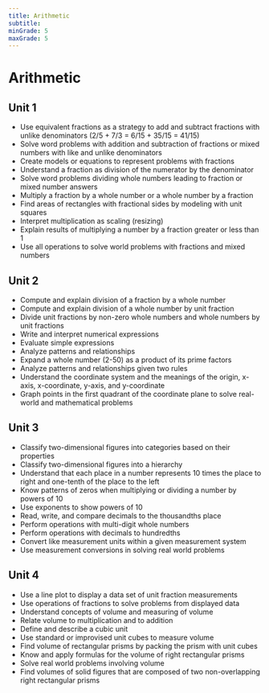 ```yaml
---
title: Arithmetic
subtitle: 
minGrade: 5
maxGrade: 5
---
```

# Arithmetic


## Unit 1
* Use equivalent fractions as a strategy to add and subtract fractions with unlike denominators  (2/5 + 7/3 = 6/15 + 35/15 = 41/15)
* Solve word problems with addition and subtraction of fractions or mixed numbers with like and unlike denominators
* Create models or equations to represent problems with fractions
* Understand a fraction as division of the numerator by the denominator
* Solve word problems dividing whole numbers leading to fraction or mixed number answers
* Multiply a fraction by a whole number or a whole number by a fraction
* Find areas of rectangles with fractional sides by modeling with unit squares
* Interpret multiplication as scaling (resizing)
* Explain results of multiplying a number by a fraction greater or less than 1
* Use all operations to solve world problems with fractions and mixed numbers

## Unit 2
* Compute and explain division of a fraction by a whole number
* Compute and explain division of a whole number by unit fraction
* Divide unit fractions by non-zero whole numbers and whole numbers by unit fractions
* Write and interpret numerical expressions
* Evaluate simple expressions
* Analyze patterns and relationships
* Expand a whole number (2-50) as a product of its prime factors
* Analyze patterns and relationships given two rules
* Understand the coordinate system and the meanings of the origin, x-axis, x-coordinate, y-axis, and y-coordinate
* Graph points in the first quadrant of the coordinate plane to solve real-world and mathematical problems

## Unit 3
* Classify two-dimensional figures into categories based on their properties
* Classify two-dimensional figures into a hierarchy
* Understand that each place in a number represents 10 times the place to right and one-tenth of the place to the left
* Know patterns of zeros when multiplying or dividing a number by powers of 10
* Use exponents to show powers of 10
* Read, write, and compare decimals to the thousandths place
* Perform operations with multi-digit whole numbers
* Perform operations with decimals to hundredths
* Convert like measurement units within a given measurement system
* Use measurement conversions in solving real world problems

## Unit 4
* Use a line plot to display a data set of unit fraction measurements
* Use operations of fractions to solve problems from displayed data
* Understand concepts of volume and measuring of volume
* Relate volume to multiplication and to addition
* Define and describe a cubic unit
* Use standard or improvised unit cubes to measure volume
* Find volume of rectangular prisms by packing the prism with unit cubes
* Know and apply formulas for the volume of right rectangular prisms
* Solve real world problems involving volume
* Find volumes of solid figures that are composed of two non-overlapping right rectangular prisms